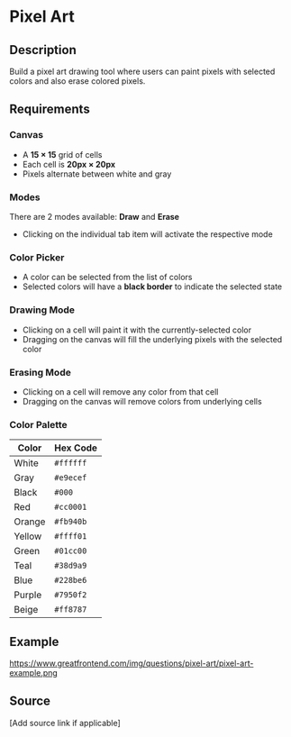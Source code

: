 # Pixel Art

## Description

Build a pixel art drawing tool where users can paint pixels with selected colors and also erase colored pixels.

## Requirements

### Canvas
- A **15 × 15** grid of cells
- Each cell is **20px × 20px**
- Pixels alternate between white and gray

### Modes
There are 2 modes available: **Draw** and **Erase**
- Clicking on the individual tab item will activate the respective mode

### Color Picker
- A color can be selected from the list of colors
- Selected colors will have a **black border** to indicate the selected state

### Drawing Mode
- Clicking on a cell will paint it with the currently-selected color
- Dragging on the canvas will fill the underlying pixels with the selected color

### Erasing Mode
- Clicking on a cell will remove any color from that cell
- Dragging on the canvas will remove colors from underlying cells

### Color Palette

| Color  | Hex Code |
|--------|----------|
| White  | `#ffffff` |
| Gray   | `#e9ecef` |
| Black  | `#000` |
| Red    | `#cc0001` |
| Orange | `#fb940b` |
| Yellow | `#ffff01` |
| Green  | `#01cc00` |
| Teal   | `#38d9a9` |
| Blue   | `#228be6` |
| Purple | `#7950f2` |
| Beige  | `#ff8787` |

## Example

https://www.greatfrontend.com/img/questions/pixel-art/pixel-art-example.png

## Source

[Add source link if applicable]
